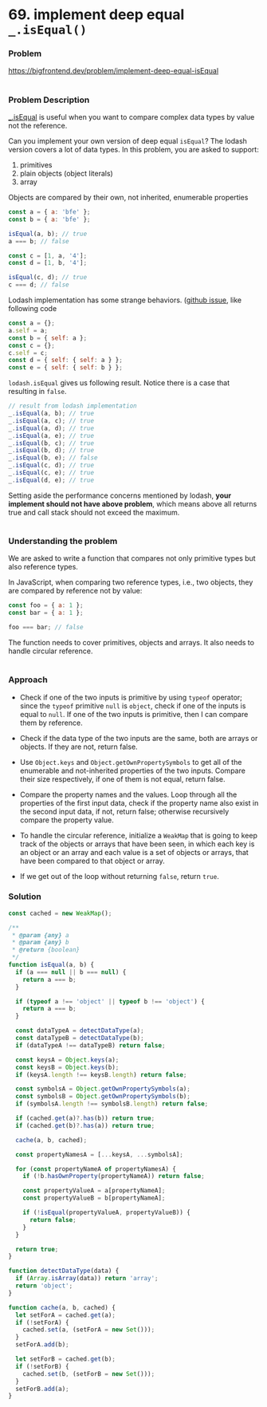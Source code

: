 # 69. implement deep equal `_.isEqual()`

### Problem

https://bigfrontend.dev/problem/implement-deep-equal-isEqual

#

### Problem Description

[\_.isEqual](https://lodash.com/docs/4.17.15#isEqual) is useful when you want to compare complex data types by value not the reference.

Can you implement your own version of deep equal `isEqual`? The lodash version covers a lot of data types. In this problem, you are asked to support:

1. primitives
2. plain objects (object literals)
3. array

Objects are compared by their own, not inherited, enumerable properties

```js
const a = { a: 'bfe' };
const b = { a: 'bfe' };

isEqual(a, b); // true
a === b; // false

const c = [1, a, '4'];
const d = [1, b, '4'];

isEqual(c, d); // true
c === d; // false
```

Lodash implementation has some strange behaviors. ([github issue](https://github.com/lodash/lodash/issues/2463), like following code

```js
const a = {};
a.self = a;
const b = { self: a };
const c = {};
c.self = c;
const d = { self: { self: a } };
const e = { self: { self: b } };
```

`lodash.isEqual` gives us following result. Notice there is a case that resulting in `false`.

```js
// result from lodash implementation
_.isEqual(a, b); // true
_.isEqual(a, c); // true
_.isEqual(a, d); // true
_.isEqual(a, e); // true
_.isEqual(b, c); // true
_.isEqual(b, d); // true
_.isEqual(b, e); // false
_.isEqual(c, d); // true
_.isEqual(c, e); // true
_.isEqual(d, e); // true
```

Setting aside the performance concerns mentioned by lodash, **your implement should not have above problem**, which means above all returns true and call stack should not exceed the maximum.

#

### Understanding the problem

We are asked to write a function that compares not only primitive types but also reference types.

In JavaScript, when comparing two reference types, i.e., two objects, they are compared by reference not by value:

```js
const foo = { a: 1 };
const bar = { a: 1 };

foo === bar; // false
```

The function needs to cover primitives, objects and arrays. It also needs to handle circular reference.

#

### Approach

- Check if one of the two inputs is primitive by using `typeof` operator; since the `typeof` primitive `null` is `object`, check if one of the inputs is equal to `null`. If one of the two inputs is primitive, then I can compare them by reference.

- Check if the data type of the two inputs are the same, both are arrays or objects. If they are not, return false.

- Use `Object.keys` and `Object.getOwnPropertySymbols` to get all of the enumerable and not-inherited properties of the two inputs. Compare their size respectively, if one of them is not equal, return false.

- Compare the property names and the values. Loop through all the properties of the first input data, check if the property name also exist in the second input data, if not, return false; otherwise recursively compare the property value.

- To handle the circular reference, initialize a `WeakMap` that is going to keep track of the objects or arrays that have been seen, in which each key is an object or an array and each value is a set of objects or arrays, that have been compared to that object or array.

- If we get out of the loop without returning `false`, return `true`.

### Solution

```js
const cached = new WeakMap();

/**
 * @param {any} a
 * @param {any} b
 * @return {boolean}
 */
function isEqual(a, b) {
  if (a === null || b === null) {
    return a === b;
  }

  if (typeof a !== 'object' || typeof b !== 'object') {
    return a === b;
  }

  const dataTypeA = detectDataType(a);
  const dataTypeB = detectDataType(b);
  if (dataTypeA !== dataTypeB) return false;

  const keysA = Object.keys(a);
  const keysB = Object.keys(b);
  if (keysA.length !== keysB.length) return false;

  const symbolsA = Object.getOwnPropertySymbols(a);
  const symbolsB = Object.getOwnPropertySymbols(b);
  if (symbolsA.length !== symbolsB.length) return false;

  if (cached.get(a)?.has(b)) return true;
  if (cached.get(b)?.has(a)) return true;

  cache(a, b, cached);

  const propertyNamesA = [...keysA, ...symbolsA];

  for (const propertyNameA of propertyNamesA) {
    if (!b.hasOwnProperty(propertyNameA)) return false;

    const propertyValueA = a[propertyNameA];
    const propertyValueB = b[propertyNameA];

    if (!isEqual(propertyValueA, propertyValueB)) {
      return false;
    }
  }

  return true;
}

function detectDataType(data) {
  if (Array.isArray(data)) return 'array';
  return 'object';
}

function cache(a, b, cached) {
  let setForA = cached.get(a);
  if (!setForA) {
    cached.set(a, (setForA = new Set()));
  }
  setForA.add(b);

  let setForB = cached.get(b);
  if (!setForB) {
    cached.set(b, (setForB = new Set()));
  }
  setForB.add(a);
}
```
